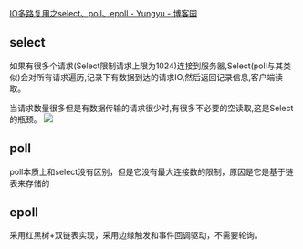 [IO多路复用之select、poll、epoll - Yungyu - 博客园](https://www.cnblogs.com/yungyu16/p/13066744.html)
## select
如果有很多个请求(Select限制请求上限为1024)连接到服务器,Select(poll与其类似)会对所有请求遍历,记录下有数据到达的请求IO,然后返回记录信息,客户端读取。

当请求数量很多但是有数据传输的请求很少时,有很多不必要的空读取,这是Select的瓶颈。
![](https://pic-1257412153.cos.ap-nanjing.myqcloud.com/images/images/2023/01/01/20230101162403-4cb7bc.png)


## poll

poll本质上和select没有区别，但是它没有最大连接数的限制，原因是它是基于链表来存储的

## epoll

采用红黑树+双链表实现，采用边缘触发和事件回调驱动，不需要轮询。